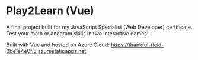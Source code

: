 # Play2Learn (Vue)

A final project built for my JavaScript Specialist (Web Developer) certificate. Test your math or anagram skills in two interactive games!

Built with Vue and hosted on Azure Cloud: https://thankful-field-0be1e4e0f.5.azurestaticapps.net
